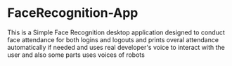 # FaceRecognition-App
This is a Simple Face Recognition desktop application designed to conduct face attendance for both logins and logouts and prints overal attendance automatically if needed and uses real developer's voice to interact with the user and also some parts uses voices of robots
